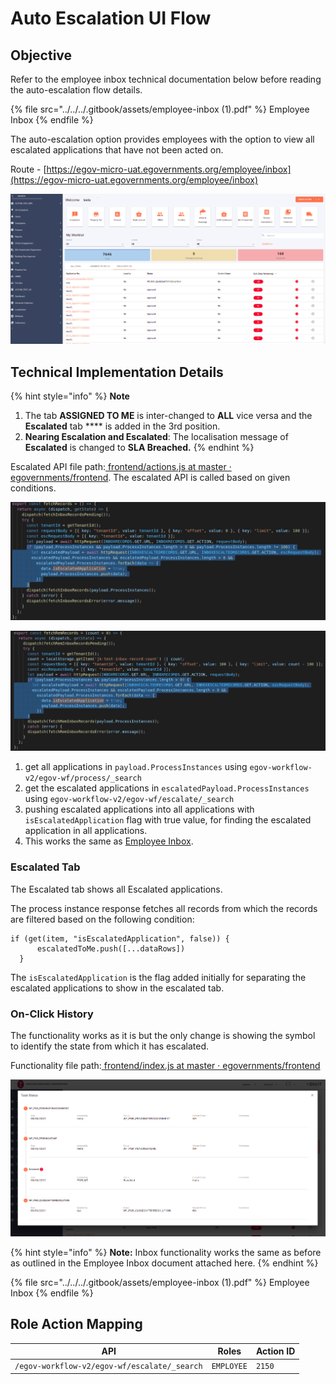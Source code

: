 # Auto Escalation UI Flow

## **Objective**

Refer to the employee inbox technical documentation below before reading the auto-escalation flow details.

{% file src="../../../.gitbook/assets/employee-inbox (1).pdf" %}
Employee Inbox
{% endfile %}

The auto-escalation option provides employees with the option to view all escalated applications that have not been acted on.

Route - [https://egov-micro-uat.egovernments.org/employee/inbox](https://egov-micro-uat.egovernments.org/employee/inbox)

![](<../../../.gitbook/assets/image (133).png>)

## **Technical Implementation Details**

{% hint style="info" %}
**Note**

1. The tab **ASSIGNED TO ME** is inter-changed to **ALL** vice versa and the **Escalated** tab **** is added in the 3rd position.
2. **Nearing Escalation and Escalated**: The localisation message of **Escalated** is changed to **SLA Breached.**
{% endhint %}

Escalated API file path:[ <img src="https://github.com/fluidicon.png" alt="" data-size="line">frontend/actions.js at master · egovernments/frontend](https://github.com/egovernments/frontend/blob/master/web/rainmaker/dev-packages/egov-ui-kit-dev/src/redux/app/actions.js). The escalated API is called based on given conditions.

![](<../../../.gitbook/assets/image (129).png>)

![](<../../../.gitbook/assets/image (219) (1).png>)

1. get all applications in `payload.ProcessInstances` using `egov-workflow-v2/egov-wf/process/_search`
2. get the escalated applications in `escalatedPayload.ProcessInstances` using `egov-workflow-v2/egov-wf/escalate/_search`
3. pushing escalated applications into all applications with `isEscalatedApplication` flag with true value, for finding the escalated application in all applications.
4. This works the same as [Employee Inbox](https://digit-discuss.atlassian.net/wiki/spaces/EGR/pages/1004437517).

### **Escalated Tab**

The Escalated tab shows all Escalated applications.

The process instance response fetches all records from which the records are filtered based on the following condition:

```
if (get(item, "isEscalatedApplication", false)) {
      escalatedToMe.push([...dataRows])
  }
```

The `isEscalatedApplication` is the flag added initially for separating the escalated applications to show in the escalated tab.

### On-Click History

The functionality works as it is but the only change is showing the symbol to identify the state from which it has escalated.

Functionality file path:[ <img src="https://github.com/fluidicon.png" alt="" data-size="line">frontend/index.js at master · egovernments/frontend](https://github.com/egovernments/frontend/blob/master/web/rainmaker/packages/employee/src/modules/employee/Inbox/components/Table/index.js)

![](<../../../.gitbook/assets/image (227).png>)

{% hint style="info" %}
**Note:** Inbox functionality works the same as before as outlined in the Employee Inbox document attached here.
{% endhint %}

{% file src="../../../.gitbook/assets/employee-inbox (1).pdf" %}
Employee Inbox
{% endfile %}

## **Role Action Mapping**

| API                                          | Roles      | Action ID |
| -------------------------------------------- | ---------- | --------- |
| `/egov-workflow-v2/egov-wf/escalate/_search` | `EMPLOYEE` | `2150`    |
